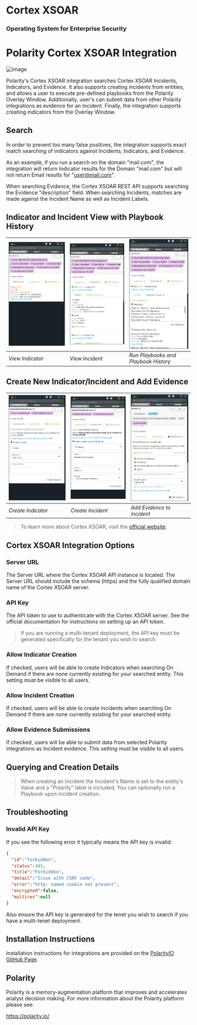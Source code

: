 # Cortex XSOAR
### Operating System for Enterprise Security

# Polarity Cortex XSOAR Integration

![image](https://img.shields.io/badge/status-beta-green.svg)

Polarity's Cortex XSOAR integration searches Cortex XSOAR Incidents, Indicators, and Evidence.  It also supports creating incidents from entities, and allows a user to execute pre-defined playbooks from the Polarity Overlay Window.  Additionally, user's can submit data from other Polarity integrations as evidence for an Incident.  Finally, the integration supports creating indicators from the Overlay Window.

## Search

In order to prevent too many false positives, the integration supports exact match searching of indicators against Incidents, Indicators, and Evidence.

As an example, if you run a search on the domain "mail.com", the integration will return Indicator results for the Domain "mail.com" but will not return Email results for "user@mail.com".  

When searching Evidence, the Cortex XSOAR REST API supports searching the Evidence "description" field.  When searching Incidents, matches are made against the Incident Name as well as Incident Labels.


## Indicator and Incident View with Playbook History
| ![](assets/indicator.png) | ![](assets/incident.png) | ![](assets/playbook.png)             |
|---------------------------|--------------------------|--------------------------------------|
| *View Indicator*          | *View Incident*          | *Run Playbooks and Playbook History* |     

## Create New Indicator/Incident and Add Evidence
| ![](assets/create_indicator.png) | ![](assets/create_incident.png) | ![](assets/add_evidence.png) |
|----------------------------------|---------------------------------|------------------------------|
| *Create Indicator*               | *Create Incident*               | *Add Evidence to incident*   |     


> To learn more about Cortex XSOAR, visit the [official website](https://register.paloaltonetworks.com/introducingcortexxsoar).


## Cortex XSOAR Integration Options

### Server URL

The Server URL where the Cortex XSOAR API instance is located.  The Server URL should include the schema (https) and the fully qualified domain name of the Cortex XSOAR server.

### API Key

The API token to use to authenticate with the Cortex XSOAR server.  See the official documentation for instructions on setting up an API token. 

> If you are running a multi-tenant deployment, the API key must be generated specifically for the tenant you wish to search. 

### Allow Indicator Creation

If checked, users will be able to create Indicators when searching On Demand if there are none currently existing for your searched entity. This setting must be visible to all users.

### Allow Incident Creation

If checked, users will be able to create incidents when searching On Demand if there are none currently existing for your searched entity.

### Allow Evidence Submissions

If checked, users will be able to submit data from selected Polarity integrations as Incident evidence.  This setting must be visible to all users.

## Querying and Creation Details

> When creating an Incident the Incident's Name is set to the entity's Value and a "Polarity" label is included.  You can optionally run a Playbook upon incident creation.

## Troubleshooting

### Invalid API Key

If you see the following error it typically means the API key is invalid:

```json
{
  "id":"forbidden",
  "status":403,
  "title":"Forbidden",
  "detail":"Issue with CSRF code",
  "error":"http: named cookie not present",
  "encrypted":false,
  "multires":null
}
```

Also ensure the API key is generated for the tenet you wish to search if you have a multi-tenet deployment.

## Installation Instructions

Installation instructions for integrations are provided on the [PolarityIO GitHub Page](https://polarityio.github.io/).


## Polarity

Polarity is a memory-augmentation platform that improves and accelerates analyst decision making.  For more information about the Polarity platform please see:

https://polarity.io/
